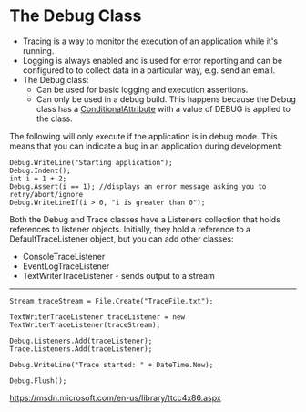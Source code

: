 # The Debug Class

  * Tracing is a way to monitor the execution of an application while it's running.
  * Logging is always enabled and is used for error reporting and can be configured to to collect data in a particular way, e.g. send an email.
  * The Debug class: 
    * Can be used for basic logging and execution assertions. 
    * Can only be used in a debug build. This happens because the Debug class has a [ConditionalAttribute](evernote:///view/26944639/s226/d0e498cb-b643-4c0f-9ffa-02b38be425d4/d0e498cb-b643-4c0f-9ffa-02b38be425d4/) with a value of DEBUG is applied to the class. 

  

The following will only execute if the application is in debug mode. This means that you can indicate a bug in an application during development:  

    Debug.WriteLine("Starting application");
    Debug.Indent();
    int i = 1 + 2;
    Debug.Assert(i == 1); //displays an error message asking you to retry/abort/ignore
    Debug.WriteLineIf(i > 0, "i is greater than 0");


Both the Debug and Trace classes have a Listeners collection that holds references to listener objects. Initially, they hold a reference to a DefaultTraceListener object, but you can add other classes:

  * ConsoleTraceListener
  * EventLogTraceListener
  * TextWriterTraceListener - sends output to a stream
---

    Stream traceStream = File.Create("TraceFile.txt");
    
    TextWriterTraceListener traceListener = new TextWriterTraceListener(traceStream);
    
    Debug.Listeners.Add(traceListener);
    Trace.Listeners.Add(traceListener);
    
    Debug.WriteLine("Trace started: " + DateTime.Now);
    
    Debug.Flush();

<https://msdn.microsoft.com/en-us/library/ttcc4x86.aspx>
<!--stackedit_data:
eyJoaXN0b3J5IjpbMTE4MTY5NDM5XX0=
-->